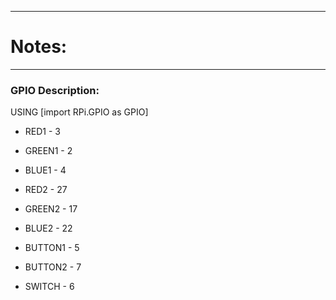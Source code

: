 --------
# Notes:
--------

### GPIO Description:

USING [import RPi.GPIO as GPIO]

* RED1		- 3
* GREEN1	- 2
* BLUE1		- 4

* RED2		- 27
* GREEN2	- 17
* BLUE2		- 22

* BUTTON1	- 5
* BUTTON2	- 7
* SWITCH	- 6
